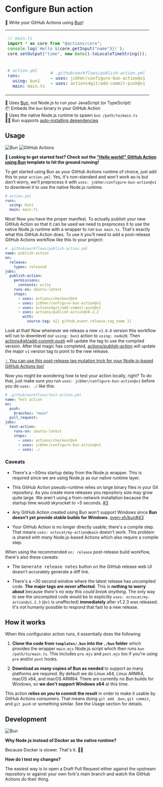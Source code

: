 # Configure Bun action

🧅 Write your GitHub Actions using [Bun]!

<table align=center><td colspan=2>

```ts
// main.ts
import * as core from "@actions/core";
console.log(`Hello ${core.getInput("name")}!`);
core.setOutput("time", new Date().toLocaleTimeString());
```

<tr><td>

```yml
# action.yml
runs:
  using: bun1
  main: main.ts
```

<td>

```yml
# .github/workflows/publish-action.yml
- uses: jcbhmr/configure-bun-action@v1
- uses: actions4git/add-commit-push@v1
```

</table>

🧅 Uses [Bun], not Node.js to run your JavaScript (or TypeScript) \
📦 Embeds the `bun` binary in your GitHub Action \
🌯 Uses the native Node.js runtime to spawn `bun /path/to/main.ts` \
🧙‍♂️ Bun supports [auto-installing dependencies]

## Usage

![Bun](https://img.shields.io/static/v1?style=for-the-badge&message=Bun&color=000000&logo=Bun&logoColor=FFFFFF&label=)
![GitHub Actions](https://img.shields.io/static/v1?style=for-the-badge&message=GitHub+Actions&color=2088FF&logo=GitHub+Actions&logoColor=FFFFFF&label=)

**🚀 Looking to get started fast? Check out the ["Hello world!" GitHub Action
using Bun] template to hit the ground running!**

To get started using Bun as your GitHub Actions runtime of choice, just add this
to your `action.yml`. Yes, it's non-standard and won't work as-is but don't
worry, we'll preprocess it with `uses: jcbhmr/configure-bun-action@v1` to
downlevel it to use the native Node.js runtime.

```yml
# action.yml
runs:
  using: bun1
  main: main.ts
```

Nice! Now you have the proper manifest. To actually publish your new GitHub
Action so that it can be used we need to preprocess it to use the native Node.js
runtime with a wrapper to run `bun main.ts`. That's exactly what this GitHub
Action does. To use it you'll need to add a post-release GitHub Actions workflow
like this to your project:

```yml
# .github/workflows/publish-action.yml
name: publish-action
on:
  release:
    types: released
jobs:
  publish-action:
    permissions:
      contents: write
    runs-on: ubuntu-latest
    steps:
      - uses: actions/checkout@v4
      - uses: jcbhmr/configure-bun-action@v1
      - uses: actions4git/add-commit-push@v1
      - uses: actions/publish-action@v0.2.2
        with:
          source-tag: ${{ github.event.release.tag_name }}
```

Look at that! Now whenever we release a new `v1.0.0` version this workflow will
run to downlevel our `using: bun1` action to `using: node20`. Then
[actions4git/add-commit-push] will update the tag to use the compiled version.
After that magic has completed, [actions/publish-action] will update the major
`v1` version tag to point to the new release.

[💡 You can use this post-release tag mutation trick for your Node.js-based GitHub Actions too!](https://github.com/jcbhmr/hello-world-nodejs-action)

Now you might be wondering how to test your action locally, right? To do that,
just make sure you run `uses: jcbhmr/configure-bun-action@v1` before you do
`uses: ./` like this:

```yml
# .github/workflows/test-action.yml
name: Test action
on:
  push:
    branches: "main"
  pull_request:
jobs:
  test-action:
    runs-on: ubuntu-latest
    steps:
      - uses: actions/checkout@v4
      - uses: jcbhmr/configure-bun-action@v1
      - uses: ./
```

### Caveats

- There's a ~50ms startup delay from the Node.js wrapper. This is required since
  we are using Node.js as our native runtime layer.

- This GitHub Action pseudo-runtime relies on large binary files in your Git
  repository. As you create more releases you repository size may grow quite
  large. We aren't using a from-network installation because the startup time
  would skyrocket to ~5 seconds. [#3]

- Any GitHub Action created using Bun won't support Windows since **Bun doesn't
  yet provide stable builds for Windows**. [oven-sh/bun#43]

- Your GitHub Action is no longer directly usable; there's a compile step. That
  means `uses: octocat/my-action@main` doesn't work. This problem is shared with
  many Node.js-based Actions which also require a compile step.

When using the recommended `on: release` post-release build workflow, there's
also these caveats:

- The <kbd>Generate release notes</kbd> button on the GitHub release web UI
  doesn't accurately generate a diff link.

- There's a ~30 second window where the latest release has uncompiled code.
  **The major tags are _never_ affected**. This is **nothing to worry about**
  because _there's no way this could break anything_. The only way to see the
  uncompiled code would be to explicitly `uses: octocat/my-action@v1.2.3` (`@v1`
  is unaffected) **immediately** after v1.2.3 was released. It's not humanly
  possible to respond that fast to a new release.

## How it works

When this configurator action runs, it essentially does the following:

1. **Clone the code from `templates/.bun` into the `./bun` folder** which
   provides the wrapper `main.mjs` Node.js script which then runs
   `bun /path/to/main.ts`. This includes `pre.mjs` and `post.mjs` too if you're
   using `pre` and/or `post` hooks.

2. **Download as many copies of Bun as needed** to support as many platforms are
   required. By default we do Linux x64, Linux ARM64, macOS x64, and macOS
   ARM64. There are currently no Bun builds for Windows, so **we don't support
   Windows x64** at this time.

This action **relies on _you_ to commit the result** in order to make it usable
by GitHub Actions consumers. That means doing `git add .bun`, `git commit`, and
`git push` or something similar. See the Usage section for details.

## Development

![Bun](https://img.shields.io/static/v1?style=for-the-badge&message=Bun&color=000000&logo=Bun&logoColor=FFFFFF&label=)

**Why Node.js instead of Docker as the native runtime?**

Because Docker is slower. That's it. 🤷‍♂️

**How do I test my changes?**

The easiest way is to open a Draft Pull Request either against the upstream
repository or against your own fork's main branch and watch the GitHub Actions
do their thing.

<!-- prettier-ignore-start -->
[bun]: https://bun.sh/
[auto-installing dependencies]: https://bun.sh/docs/runtime/autoimport
[oven-sh/bun#43]: https://github.com/oven-sh/bun/issues/43
[#3]: https://github.com/jcbhmr/configure-bun-action/issues/3
["Hello world!" GitHub Action using Bun]: https://github.com/jcbhmr/hello-world-bun-action
[actions4git/add-commit-push]: https://github.com/actions4git/add-commit-push
[actions/publish-action]: https://github.com/actions/publish-action
<!-- prettier-ignore-end -->
